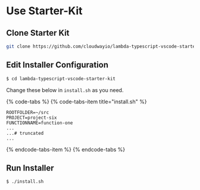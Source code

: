 # Use Starter-Kit

## Clone Starter Kit

```bash
git clone https://github.com/cloudwayio/lambda-typescript-vscode-starter-kit.git
```

## Edit Installer Configuration

```bash
$ cd lambda-typescript-vscode-starter-kit 
```

Change these below in `install.sh` as you need.

{% code-tabs %}
{% code-tabs-item title="install.sh" %}
```
ROOTFOLDER=~/src
PROJECT=project-six
FUNCTIONNAME=function-one
...
...# truncated
...
```
{% endcode-tabs-item %}
{% endcode-tabs %}

## Run Installer

```bash
$ ./install.sh
```